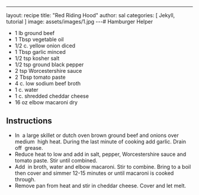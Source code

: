 ---
layout: recipe
title:  "Red Riding Hood"
author: sal
categories: [ Jekyll, tutorial ]
image: assets/images/1.jpg
---# Hamburger Helper

- 1 lb ground beef
- 1 Tbsp vegetable oil
- 1/2 c. yellow onion diced
- 1 Tbsp garlic minced
- 1/2 tsp kosher salt
- 1/2 tsp ground black pepper
- 2 tsp Worcestershire sauce
- 2 Tbsp tomato paste
- 4 c. low sodium beef broth
- 1 c. water
- 1 c. shredded cheddar cheese
- 16 oz elbow macaroni dry

## Instructions 

- In  a large skillet or dutch oven brown ground beef and onions over medium  high heat. During the last minute of cooking add garlic. Drain off  grease.
- Reduce heat to low and add in salt, pepper, Worcestershire sauce and tomato paste. Stir until combined.
- Add  in broth, water and elbow macaroni. Stir to combine. Bring to a boil  then cover and simmer 12\-15 minutes or until macaroni is cooked through.
- Remove pan from heat and stir in cheddar cheese. Cover and let melt.
